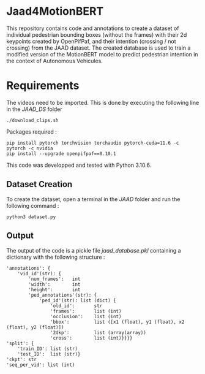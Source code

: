 # Jaad4MotionBERT

This repository contains code and annotations to create a dataset of individual pedestrian bounding boxes (without the frames) with their 2d keypoints created by OpenPifPaf, and their intention (crossing / not crossing) from the JAAD dataset. The created database is used to train a modified version of the MotionBERT model to predict pedestrian intention in the context of Autonomous Vehicules.

# Requirements
The videos need to be imported. This is done by executing the following line in the *JAAD_DS* folder
```
./download_clips.sh
```
Packages required :
```
pip install pytorch torchvision torchaudio pytorch-cuda=11.6 -c pytorch -c nvidia
pip install --upgrade openpifpaf==0.10.1
```

This code was developped and tested with Python 3.10.6.
## Dataset Creation

To create the dataset, open a terminal in the *JAAD* folder and run the following command :
```
python3 dataset.py
```

## Output

The output of the code is a pickle file *jaad_database.pkl* containing a dictionary with the following structure :
```
'annotations': {
    'vid_id'(str): {
        'num_frames':   int
        'width':        int
        'height':       int
        'ped_annotations'(str): {
            'ped_id'(str): list (dict) {
                'old_id':       str
                'frames':       list (int)
                'occlusion':    list (int)
                'bbox':         list ([x1 (float), y1 (float), x2 (float), y2 (float)])
                '2dkp':         list (array(array))
                'cross':        list (int)}}}}
'split': {
    'train_ID': list (str)
    'test_ID':  list (str)}
'ckpt': str
'seq_per_vid': list (int)
```